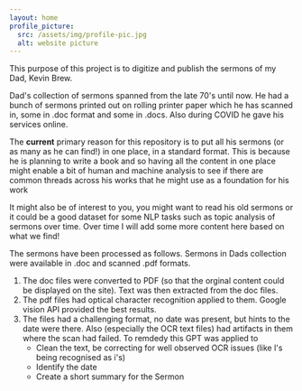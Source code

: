 ```yaml
---
layout: home
profile_picture:
  src: /assets/img/profile-pic.jpg
  alt: website picture
---
```

<p> This purpose of this project is to digitize and publish the sermons of my Dad, Kevin Brew. </p> 

<p> Dad's collection of sermons spanned from the late 70's until now. He had a bunch of sermons printed out on rolling printer paper which he has scanned in, some in .doc format and some in .docs. Also during COVID he gave his services online. </p>

<p> The <b>current</b> primary reason for this repository is to put all his sermons (or as many as he can find!) in one place, in a standard format. This is because he is planning to write a book and so having all the content in one place might enable a bit of human and machine analysis to see if there are common threads across his works that he might use as a foundation for his work </p>

<p> It might also be of interest to you, you might want to read his old sermons or it could be a good dataset for some NLP tasks such as topic analysis of sermons over time. Over time I will add some more content here based on what we find!

<p> The sermons have been processed as follows. Sermons in Dads collection were available in .doc and scanned .pdf formats.
<ol>
<li> The doc files were converted to PDF (so that the orginal content could be displayed on the site). Text was then extracted from the doc files. </li>
<li> The pdf files had optical character recognition applied to them. Google vision API provided the best results. </li>
<li> The files had a challenging format, no date was present, but hints to the date were there. Also (especially the OCR text files) had artifacts in them where the scan had failed. To remdedy this GPT was applied to
   <ul>
   <li> Clean the text, be correcting for well observed OCR issues (like l's being recognised as i's) </li>
   <li> Identify the date </li>
   <li> Create a short summary for the Sermon </li>
   </ul></li>
</ol>
